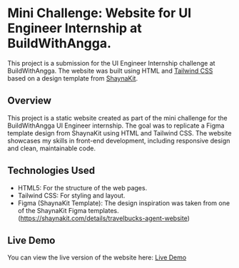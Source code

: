 # Mini Challenge: Website for UI Engineer Internship at BuildWithAngga.

This project is a submission for the UI Engineer Internship challenge at BuildWithAngga. The website was built using HTML and [Tailwind CSS](https://tailwindcss.com/) based on a design template from [ShaynaKit](https://shaynakit.com/details/travelbucks-agent-website).
## Overview
This project is a static website created as part of the mini challenge for the BuildWithAngga UI Engineer internship. The goal was to replicate a Figma template design from ShaynaKit using HTML and Tailwind CSS. The website showcases my skills in front-end development, including responsive design and clean, maintainable code.

## Technologies Used
- HTML5: For the structure of the web pages.
- Tailwind CSS: For styling and layout.
- Figma (ShaynaKit Template): The design inspiration was taken from one of the ShaynaKit Figma templates. (https://shaynakit.com/details/travelbucks-agent-website)

## Live Demo
You can view the live version of the website here: [Live Demo]()
